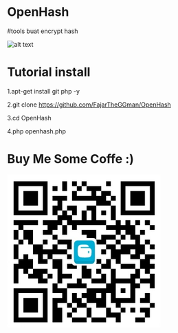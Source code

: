 # OpenHash
#tools buat encrypt hash

![alt text](https://github.com/FajarTheGGman/OpenHash/blob/master/.image/Screenshot_2019-01-30-15-53-17-541_com.real.launcher.wp.ten.png)

# Tutorial install

1.apt-get install git php -y

2.git clone https://github.com/FajarTheGGman/OpenHash

3.cd OpenHash

4.php openhash.php


# Buy Me Some Coffe :)
![donate](https://raw.githubusercontent.com/FajarTheGGman/F-Tools/master/.images/donate.jpeg)
